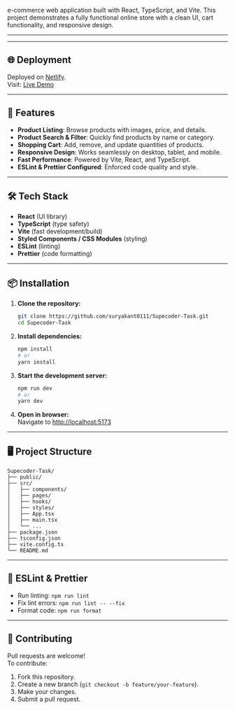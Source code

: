 e-commerce web application built with React, TypeScript, and Vite. This project demonstrates a fully functional online store with a clean UI, cart functionality, and responsive design.

---
---

## 🌐 Deployment

Deployed on [Netlify](https://netlify.com/).  
Visit: [Live Demo](https://68a410c934165e00088ec209--landas-shop.netlify.app/)

---

## 🚀 Features

- **Product Listing**: Browse products with images, price, and details.
- **Product Search & Filter**: Quickly find products by name or category.
- **Shopping Cart**: Add, remove, and update quantities of products.
- **Responsive Design**: Works seamlessly on desktop, tablet, and mobile.
- **Fast Performance**: Powered by Vite, React, and TypeScript.
- **ESLint & Prettier Configured**: Enforced code quality and style.

---

## 🛠️ Tech Stack

- **React** (UI library)
- **TypeScript** (type safety)
- **Vite** (fast development/build)
- **Styled Components / CSS Modules** (styling)
- **ESLint** (linting)
- **Prettier** (code formatting)

---

## 📦 Installation

1. **Clone the repository:**
   ```bash
   git clone https://github.com/suryakant0111/Supecoder-Task.git
   cd Supecoder-Task
   ```

2. **Install dependencies:**
   ```bash
   npm install
   # or
   yarn install
   ```

3. **Start the development server:**
   ```bash
   npm run dev
   # or
   yarn dev
   ```

4. **Open in browser:**  
   Navigate to [http://localhost:5173](http://localhost:5173)

---

## 🖥️ Project Structure

```
Supecoder-Task/
├── public/
├── src/
│   ├── components/
│   ├── pages/
│   ├── hooks/
│   ├── styles/
│   ├── App.tsx
│   ├── main.tsx
│   └── ...
├── package.json
├── tsconfig.json
├── vite.config.ts
└── README.md
```

---

## 📝 ESLint & Prettier

- Run linting: `npm run lint`
- Fix lint errors: `npm run lint -- --fix`
- Format code: `npm run format`

---


## 🙌 Contributing

Pull requests are welcome!  
To contribute:
1. Fork this repository.
2. Create a new branch (`git checkout -b feature/your-feature`).
3. Make your changes.
4. Submit a pull request.

